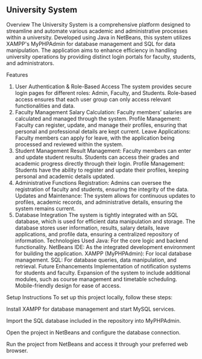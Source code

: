 ## University System

Overview
The University System is a comprehensive platform designed to streamline and automate various academic and administrative processes within a university. Developed using Java in NetBeans, this system utilizes XAMPP's MyPHPAdmin for database management and SQL for data manipulation. The application aims to enhance efficiency in handling university operations by providing distinct login portals for faculty, students, and administrators.

Features
1. User Authentication & Role-Based Access
The system provides secure login pages for different roles: Admin, Faculty, and Students.
Role-based access ensures that each user group can only access relevant functionalities and data.
2. Faculty Management
Salary Calculation: Faculty members’ salaries are calculated and managed through the system.
Profile Management: Faculty can register, update, and manage their profiles, ensuring that personal and professional details are kept current.
Leave Applications: Faculty members can apply for leave, with the application being processed and reviewed within the system.
3. Student Management
Result Management: Faculty members can enter and update student results. Students can access their grades and academic progress directly through their login.
Profile Management: Students have the ability to register and update their profiles, keeping personal and academic details updated.
4. Administrative Functions
Registration: Admins can oversee the registration of faculty and students, ensuring the integrity of the data.
Updates and Maintenance: The system allows for continuous updates to profiles, academic records, and administrative details, ensuring the system remains current.
5. Database Integration
The system is tightly integrated with an SQL database, which is used for efficient data manipulation and storage.
The database stores user information, results, salary details, leave applications, and profile data, ensuring a centralized repository of information.
Technologies Used
Java: For the core logic and backend functionality.
NetBeans IDE: As the integrated development environment for building the application.
XAMPP (MyPHPAdmin): For local database management.
SQL: For database queries, data manipulation, and retrieval.
Future Enhancements
Implementation of notification systems for students and faculty.
Expansion of the system to include additional modules, such as course management and timetable scheduling.
Mobile-friendly design for ease of access.

Setup Instructions
To set up this project locally, follow these steps:

Install XAMPP for database management and start MySQL services.

Import the SQL database included in the repository into MyPHPAdmin.

Open the project in NetBeans and configure the database connection.

Run the project from NetBeans and access it through your preferred web browser.
